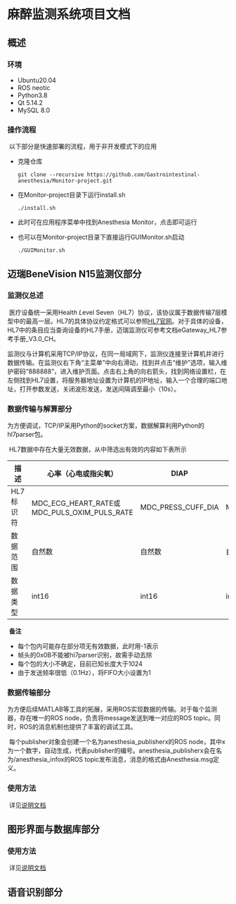 # 麻醉监测系统项目文档

## 概述

### 环境

* Ubuntu20.04
* ROS neotic
* Python3.8
* Qt 5.14.2
* MySQL 8.0

### 操作流程

​	以下部分是快速部署的流程，用于非开发模式下的应用

* 克隆仓库

  ``` shell
  git clone --recursive https://github.com/Gastrointestinal-anesthesia/Monitor-project.git
  
  ```
* 在Monitor-project目录下运行install.sh

  ``` shell
  ./install.sh
  ```
* 此时可在应用程序菜单中找到Anesthesia Monitor，点击即可运行
* 也可以在Monitor-project目录下直接运行GUIMonitor.sh启动
  ``` shell
  ./GUIMonitor.sh
  ```
  
## 迈瑞BeneVision N15监测仪部分
### 监测仪总述

​	医疗设备统一采用Healt*h L*evel Seven（HL7）协议，该协议属于数据传输7层模型中的最高一层。HL7的具体协议约定格式可以参照[HL7官网](http://www.hl7.org/)。对于具体的设备，HL7中的条目应当查询设备的HL7手册，迈瑞监测仪可参考文档eGateway_HL7参考手册_V3.0_CH。

​	监测仪与计算机采用TCP/IP协议，在同一局域网下，监测仪连接至计算机并进行数据传输。在监测仪右下角“主菜单”中向右滑动，找到并点击“维护”选项，输入维护密码“888888”，进入维护页面。点击右上角的向右箭头，找到网络设置栏，在左侧找到HL7设置，将服务器地址设置为计算机的IP地址，输入一个合理的端口地址，打开参数发送，关闭波形发送，发送间隔调至最小（10s）。

### 数据传输与解算部分

​	为方便调试，TCP/IP采用Python的socket方案，数据解算利用Python的hl7parser包。

​	HL7数据中存在大量无效数据，从中筛选出有效的内容如下表所示

| 描述      | 心率（心电或指尖氧）                        | DIAP               | SYSP               | 指尖血氧             | 脑电双频指数               |
| --------- | ------------------------------------------- | ------------------ | ------------------ | -------------------- | -------------------------- |
| HL7标识符 | MDC_ECG_HEART_RATE或MDC_PULS_OXIM_PULS_RATE | MDC_PRESS_CUFF_DIA | MDC_PRESS_CUFF_SYS | MDC_PULS_OXIM_SAT_O2 | MNDRY_EEG_BISPECTRAL_INDEX |
| 数据范围  | 自然数                                      | 自然数             | 自然数             | 0-100                | 0-100                      |
| 数据类型  | int16                                       | int16              | int16              | int8                 | int8                       |

​	**备注**

* 每个包内可能存在部分项无有效数据，此时用-1表示
* 帧头的0x0B不能被hl7parser识别，故需手动去除
* 每个包的大小不确定，目前已知长度大于1024
* 由于发送频率很低（0.1Hz），将FIFO大小设置为1

### 数据传输部分

​	为方便后续MATLAB等工具的拓展，采用ROS实现数据的传输。对于每个监测器，存在唯一的ROS node，负责将message发送到唯一对应的ROS topic。同时，ROS的消息机制也提供了丰富的调试工具。

​	每个publisher对象会创建一个名为anesthesia_publisherx的ROS node，其中x为一个数字，自动生成，代表publisher的编号。anesthesia_publisherx会在名为/anesthesia_infox的ROS topic发布消息，消息的格式由Anesthesia.msg定义。

### 使用方法

​	详见[说明文档](https://github.com/Gastrointestinal-anesthesia/DataReceiver#readme)

## 图形界面与数据库部分

### 使用方法

​	详见[说明文档](https://github.com/Gastrointestinal-anesthesia/Qt-interface#readme)

## 语音识别部分
